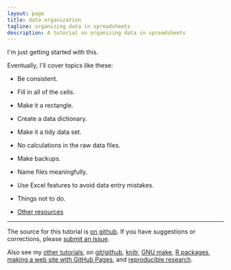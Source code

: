 ```yaml
---
layout: page
title: data organization
tagline: organizing data in spreadsheets
description: A tutorial on organizing data in spreadsheets
---
```


I'm just getting started with this.

Eventually, I'll cover topics like these:

- Be consistent.
- Fill in all of the cells.
- Make it a rectangle.
- Create a data dictionary.
- Make it a tidy data set.
- No calculations in the raw data files.
- Make backups.
- Name files meaningfully.
- Use Excel features to avoid data entry mistakes.
- Things not to do.

- [Other resources](pages/resources.html)

---

The source for this tutorial is
[on github](http://github.com/kbroman/dataorg).  If you have
suggestions or corrections, please
[submit an issue](https://github.com/kbroman/dataorg/issues).


Also see my [other tutorials](http://kbroman.org/pages/tutorials),
on
[git/github](http://kbroman.org/github_tutorial),
[knitr](http://kbroman.org/knitr_knutshell),
[GNU make](http://kbroman.org/minimal_make),
[R packages](http://kbroman.org/pkg_primer),
[making a web site with GitHub Pages](http://kbroman.org/simple_site),
and [reproducible research](http://kbroman.org/steps2rr).
